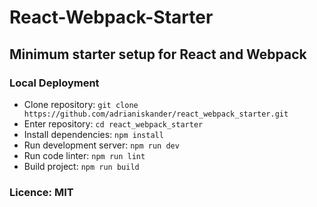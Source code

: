 <h1>React-Webpack-Starter</h1>
<h2>Minimum starter setup for React and Webpack</h2>

<h3>Local Deployment</h3>
<ul>
  <li>Clone repository: <code>git clone https://github.com/adrianiskander/react_webpack_starter.git</code></li>
  <li>Enter repository: <code>cd react_webpack_starter</code></li>
  <li>Install dependencies: <code>npm install</code></li>
  <li>Run development server: <code>npm run dev</code></li>
  <li>Run code linter: <code>npm run lint</code></li>
  <li>Build project: <code>npm run build</code></li>
</ul>

<h3>Licence: MIT</h3>
